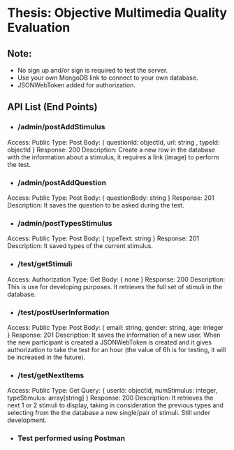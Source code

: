 # Thesis: Objective Multimedia Quality Evaluation

## Note: 
* No sign up and/or sign is required to test the server.
* Use your own MongoDB link to connect to your own database.
* JSONWebToken added for authorization.

## API List (End Points)
* ### /admin/postAddStimulus
Access: Public
Type: Post
Body: { 
    questionId: objectId, 
    url: string , 
    typeId: objectId 
}
Response: 200
Description: Create a new row in the database with the information about a stimulus, it requires a link (image) to perform the test.

* ### /admin/postAddQuestion
Access: Public
Type: Post
Body: {
    questionBody: string
}
Response: 201
Description: It saves the question to be asked during the test.

* ### /admin/postTypesStimulus
Access: Public
Type: Post
Body: {
    typeText: string
}
Response: 201
Description: It saved types of the current stimulus.

* ### /test/getStimuli
Access: Authorization
Type: Get
Body: { none }
Response: 200
Description: This is use for developing purposes. It retrieves the full set of stimuli in the database.

* ### /test/postUserInformation
Access: Public
Type: Post
Body: {
    email: string,
    gender: string,
    age: integer
}
Response: 201
Description: It saves the information of a new user. When the new participant is created a JSONWebToken is created and it gives authorization to take the test for an hour (the value of 6h is for testing, it will be increased in the future).

* ### /test/getNextItems 
Access: Public
Type: Get
Query: {
    userId: objectId,
    numStimulus: integer,
    typeStimulus: array[string]
}
Response: 200
Description: It retrieves the next 1 or 2 stimuli to display, taking in consideration the previous types and selecting from the the database a new single/pair of stimuli.
Still under development.


* ### Test performed using Postman